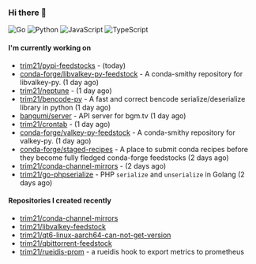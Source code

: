 ### Hi there 👋

![Go](https://img.shields.io/badge/go-%2300ADD8.svg?style=for-the-badge&logo=go&logoColor=white)
![Python](https://img.shields.io/badge/python-3670A0?style=for-the-badge&logo=python&logoColor=ffdd54)
![JavaScript](https://img.shields.io/badge/javascript-%23323330.svg?style=for-the-badge&logo=javascript&logoColor=%23F7DF1E)
![TypeScript](https://img.shields.io/badge/typescript-%23007ACC.svg?style=for-the-badge&logo=typescript&logoColor=white)

#### I'm currently working on

- [trim21/pypi-feedstocks](https://github.com/trim21/pypi-feedstocks) -  (today)
- [conda-forge/libvalkey-py-feedstock](https://github.com/conda-forge/libvalkey-py-feedstock) - A conda-smithy repository for libvalkey-py. (1 day ago)
- [trim21/neptune](https://github.com/trim21/neptune) -  (1 day ago)
- [trim21/bencode-py](https://github.com/trim21/bencode-py) - A fast and correct bencode serialize/deserialize library in python (1 day ago)
- [bangumi/server](https://github.com/bangumi/server) - API server for bgm.tv (1 day ago)
- [trim21/crontab](https://github.com/trim21/crontab) -  (1 day ago)
- [conda-forge/valkey-py-feedstock](https://github.com/conda-forge/valkey-py-feedstock) - A conda-smithy repository for valkey-py. (1 day ago)
- [conda-forge/staged-recipes](https://github.com/conda-forge/staged-recipes) - A place to submit conda recipes before they become fully fledged conda-forge feedstocks (2 days ago)
- [trim21/conda-channel-mirrors](https://github.com/trim21/conda-channel-mirrors) -  (2 days ago)
- [trim21/go-phpserialize](https://github.com/trim21/go-phpserialize) - PHP `serialize` and `unserialize` in Golang (2 days ago)

#### Repositories I created recently

- [trim21/conda-channel-mirrors](https://github.com/trim21/conda-channel-mirrors)
- [trim21/libvalkey-feedstock](https://github.com/trim21/libvalkey-feedstock)
- [trim21/qt6-linux-aarch64-can-not-get-version](https://github.com/trim21/qt6-linux-aarch64-can-not-get-version)
- [trim21/qbittorrent-feedstock](https://github.com/trim21/qbittorrent-feedstock)
- [trim21/rueidis-prom](https://github.com/trim21/rueidis-prom) - a rueidis hook to export metrics to prometheus
